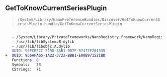 ## GetToKnowCurrentSeriesPlugin

> `/System/Library/NanoPreferenceBundles/Discover/GetToKnowCurrentSeriesPlugin.bundle/GetToKnowCurrentSeriesPlugin`

```diff

   - /System/Library/PrivateFrameworks/NanoRegistry.framework/NanoRegistry
   - /usr/lib/libSystem.B.dylib
   - /usr/lib/libobjc.A.dylib
-  UUID: 93FCEECC-2298-3AB1-9D7F-57472E201535
+  UUID: 956AFA65-1A22-3722-BBB1-E00B971521BD
   Functions: 8
   Symbols:   23
   CStrings:  71

```
